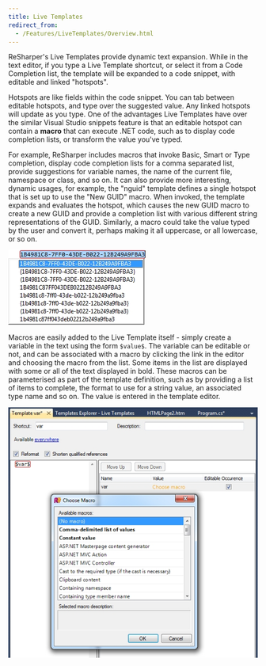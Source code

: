 ```yaml
---
title: Live Templates
redirect_from:
  - /Features/LiveTemplates/Overview.html
---
```


ReSharper's Live Templates provide dynamic text expansion. While in the text editor, if you type a Live Template shortcut, or select it from a Code Completion list, the template will be expanded to a code snippet, with editable and linked "hotspots".

Hotspots are like fields within the code snippet. You can tab between editable hotspots, and type over the suggested value. Any linked hotspots will update as you type. One of the advantages Live Templates have over the similar Visual Studio snippets feature is that an editable hotspot can contain a **macro** that can execute .NET code, such as to display code completion lists, or transform the value you've typed.

For example, ReSharper includes macros that invoke Basic, Smart or Type completion, display code completion lists for a comma separated list, provide suggestions for variable names, the name of the current file, namespace or class, and so on. It can also provide more interesting, dynamic usages, for example, the "nguid" template defines a single hotspot that is set up to use the "New GUID" macro. When invoked, the template expands and evaluates the hotspot, which causes the new GUID macro to create a new GUID and provide a completion list with various different string representations of the GUID. Similarly, a macro could take the value typed by the user and convert it, perhaps making it all uppercase, or all lowercase, or so on.

![The nguid macro showing a completion list of GUID formats](nguid_macro.png)

Macros are easily added to the Live Template itself - simply create a variable in the text using the form `$value$`. The variable can be editable or not, and can be associated with a macro by clicking the link in the editor and choosing the macro from the list. Some items in the list are displayed with some or all of the text displayed in bold. These macros can be parameterised as part of the template definition, such as by providing a list of items to complete, the format to use for a string value, an associated type name and so on. The value is entered in the template editor.

![Template editor showing a list of macros](template_editor.png)

